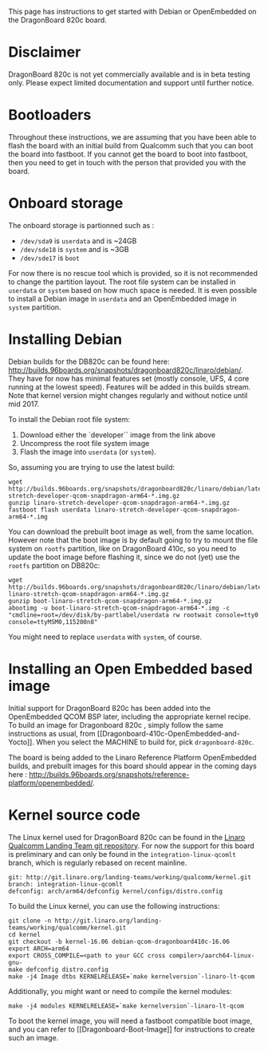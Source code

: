 This page has instructions to get started with Debian or OpenEmbedded on the DragonBoard 820c board.

# Disclaimer 
DragonBoard 820c is not yet commercially available and is in beta testing only. Please expect limited documentation and support until further notice.

# Bootloaders

Throughout these instructions, we are assuming that you have been able to flash the board with an initial build from Qualcomm such that you can boot the board into fastboot. If you cannot get the board to boot into fastboot, then you need to get in touch with the person that provided you with the board.

# Onboard storage

The onboard storage is partionned such as : 

* `/dev/sda9` is `userdata` and is ~24GB
* `/dev/sde18` is `system` and is ~3GB
* `/dev/sde17` is `boot`

For now there is no rescue tool which is provided, so it is not recommended to change the partition layout. The root file system can be installed in `userdata` or `system` based on how much space is needed. It is even possible to install a Debian image in `userdata` and an OpenEmbedded image in `system` partition.

# Installing Debian

Debian builds for the DB820c can be found here: http://builds.96boards.org/snapshots/dragonboard820c/linaro/debian/. They have for now has minimal features set (mostly console, UFS, 4 core running at the lowest speed). Features will be added in this builds stream. Note that kernel version might changes regularly and without notice until mid 2017.

To install the Debian root file system:

1. Download either the `developer`` image from the link above
1. Uncompress the root file system image
1. Flash the image into `userdata` (or `system`).

So, assuming you are trying to use the latest build:

    wget http://builds.96boards.org/snapshots/dragonboard820c/linaro/debian/latest/linaro-stretch-developer-qcom-snapdragon-arm64-*.img.gz
    gunzip linaro-stretch-developer-qcom-snapdragon-arm64-*.img.gz
    fastboot flash userdata linaro-stretch-developer-qcom-snapdragon-arm64-*.img

You can download the prebuilt boot image as well, from the same location. However note that the boot image is by default going to try to mount the file system on `rootfs` partition, like on DragonBoard 410c, so you need to update the boot image before flashing it, since we do not (yet) use the `rootfs` partition on DB820c:

    wget http://builds.96boards.org/snapshots/dragonboard820c/linaro/debian/latest/boot-linaro-stretch-qcom-snapdragon-arm64-*.img.gz
    gunzip boot-linaro-stretch-qcom-snapdragon-arm64-*.img.gz
    abootimg -u boot-linaro-stretch-qcom-snapdragon-arm64-*.img -c "cmdline=root=/dev/disk/by-partlabel/userdata rw rootwait console=tty0 console=ttyMSM0,115200n8"

You might need to replace `userdata` with `system`, of course.

# Installing an Open Embedded based image

Initial support for DragonBoard 820c has been added into the OpenEmbedded QCOM BSP later, including the appropriate kernel recipe. To build an image for Dragonboard 820c , simply follow the same instructions as usual, from [[Dragonboard-410c-OpenEmbedded-and-Yocto]]. When you select the MACHINE to build for, pick `dragonboard-820c`.

The board is being added to the Linaro Reference Platform OpenEmbedded builds, and prebuilt images for this board should appear in the coming days here : http://builds.96boards.org/snapshots/reference-platform/openembedded/.

# Kernel source code

The Linux kernel used for DragonBoard 820c can be found in the [Linaro Qualcomm Landing Team git repository](https://git.linaro.org/landing-teams/working/qualcomm/kernel.git). For now the support for this board is preliminary and can only be found in the `integration-linux-qcomlt` branch, which is regularly rebased on recent mainline.

    git: http://git.linaro.org/landing-teams/working/qualcomm/kernel.git
    branch: integration-linux-qcomlt
    defconfig: arch/arm64/defconfig kernel/configs/distro.config

To build the Linux kernel, you can use the following instructions:

    git clone -n http://git.linaro.org/landing-teams/working/qualcomm/kernel.git
    cd kernel
    git checkout -b kernel-16.06 debian-qcom-dragonboard410c-16.06
    export ARCH=arm64
    export CROSS_COMPILE=<path to your GCC cross compiler>/aarch64-linux-gnu-
    make defconfig distro.config
    make -j4 Image dtbs KERNELRELEASE=`make kernelversion`-linaro-lt-qcom

Additionally, you might want or need to compile the kernel modules:

    make -j4 modules KERNELRELEASE=`make kernelversion`-linaro-lt-qcom

To boot the kernel image, you will need a fastboot compatible boot image, and you can refer to [[Dragonboard-Boot-Image]] for instructions to create such an image.